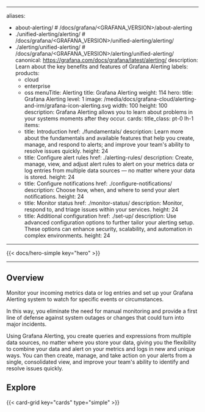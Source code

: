-----

aliases:

- about-alerting/ \# /docs/grafana/\<GRAFANA\_VERSION\>/about-alerting
- ./unified-alerting/alerting/ \# /docs/grafana/\<GRAFANA\_VERSION\>/unified-alerting/alerting/
- ./alerting/unified-alerting/ \# /docs/grafana/\<GRAFANA\_VERSION\>/alerting/unified-alerting/
  canonical: https://grafana.com/docs/grafana/latest/alerting/
  description: Learn about the key benefits and features of Grafana Alerting
  labels:
  products:
  - cloud
  - enterprise
  - oss
    menuTitle: Alerting
    title: Grafana Alerting
    weight: 114
    hero:
    title: Grafana Alerting
    level: 1
    image: /media/docs/grafana-cloud/alerting-and-irm/grafana-icon-alerting.svg
    width: 100
    height: 100
    description: Grafana Alerting allows you to learn about problems in your systems moments after they occur.
    cards:
    title\_class: pt-0 lh-1
    items:
  - title: Introduction
    href: ./fundamentals/
    description: Learn more about the fundamentals and available features that help you create, manage, and respond to alerts; and improve your team's ability to resolve issues quickly.
    height: 24
  - title: Configure alert rules
    href: ./alerting-rules/
    description: Create, manage, view, and adjust alert rules to alert on your metrics data or log entries from multiple data sources — no matter where your data is stored.
    height: 24
  - title: Configure notifications
    href: ./configure-notifications/
    description: Choose how, when, and where to send your alert notifications.
    height: 24
  - title: Monitor status
    href: ./monitor-status/
    description: Monitor, respond to, and triage issues within your services.
    height: 24
  - title: Additional configuration
    href: ./set-up/
    description: Use advanced configuration options to further tailor your alerting setup. These options can enhance security, scalability, and automation in complex environments.
    height: 24

-----

{{\< docs/hero-simple key="hero" \>}}

-----

## Overview

Monitor your incoming metrics data or log entries and set up your Grafana Alerting system to watch for specific events or circumstances.

In this way, you eliminate the need for manual monitoring and provide a first line of defense against system outages or changes that could turn into major incidents.

Using Grafana Alerting, you create queries and expressions from multiple data sources, no matter where you store your data, giving you the flexibility to combine your data and alert on your metrics and logs in new and unique ways.
You can then create, manage, and take action on your alerts from a single, consolidated view, and improve your team's ability to identify and resolve issues quickly.

## Explore

{{\< card-grid key="cards" type="simple" \>}}
